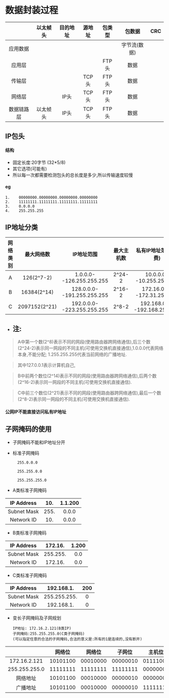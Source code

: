 # 数据封装过程

|       |  以太帧头 |  目的地址 |源地址 | 包类型 |包数据| CRC |
|:-----:|:------:|:-----:|:----:|:----:|:-------:|:--|
|应用数据|        |       |      |      | 字节流(数据)   ||
|应用层  |        |       |      |FTP头  |数据      ||
|传输层|          |       | TCP头 |FTP头  |数据  ||
|网络层 |         |IP头    |TCP头  | FTP头  |数据||
|数据链路层 |     以太帧头    |IP头    |TCP头  | FTP头  |数据| ||

## IP包头
#### 结构
* 固定长度:20字节 (32*5/8)
* 其它选项(可能有)
* 所以每一次都需要检测包头的总长度是多少,所以传输速度较慢

#### eg
    1.    00000000.00000000.00000000.00000000
    2.    11111111.11111111.11111111.11111111
    3.    0.0.0.0
    4.    255.255.255

## IP地址分类

|网络类别|最大网络数|IP地址范围|最大主机数|私有IP地址范围(免费)|
|:-----:|:------:|:-------:|:------:|:----------:|
|A    |126(2^7-2)|1.0.0.0--126.255.255.255|2^24-2|10.0.0.0--10.255.255.255|
|B|16384(2^14)|128.0.0.0--191.255.255.255|2^16-2|172.16.0.0--172.31.255.255|
|C|2097152(2^21)|192.0.0.0--223.255.255.255|2^8-2|192.168.0.0--192.168.255.255|

* ## 注:
>A中第一个数(2^8)表示不同的网段(使用路由器跨网络通信),后三个数(2^24-2)表示同一网段的不同主机(可使用交换机直接通信),1.0.0.0代表网络本身,不能分配;  1.255.255.255代表当前网络的广播地址.

 >其中127.0.0.1表示计算机自己,

 >B中前两个数位(2^14)表示不同的网段(使用路由器跨网络通信),后两个数(2^16-2)表示同一网段的不同主机(可使用交换机直接通信).

 >C中前三个数位(2^21)表示不同的网段(使用路由器跨网络通信),最后一个数(2^8-2)表示同一网段的不同主机(可使用交换机直接通信).

#### 公网IP不能直接访问私有IP地址

## 子网掩码的使用
* 子网掩码不能和IP地址分开
* 标准子网掩码

        255.0.0.0

        255.255.0.0

        255.255.255.0

* A类标准子网掩码

|IP Address| 10.  |1.1.200|
|:--------:|:---:|:-----:|
|Subnet Mask|255.|0.0.0|
|Network ID|10.|0.0.0|

* B类标准子网掩码

|IP Address| 172.16.  |1.200|
|:--------:|:---:|:-----:|
|Subnet Mask|255.255.|0.0|
|Network ID|172.16.|0.0|

* C类标准子网掩码

|IP Address| 192.168.1.  |200|
|:--------:|:---:|:-----:|
|Subnet Mask|255.255.255.|0|
|Network ID|192.168.1.|0|

* 变长子网掩码及子网规划

      IP地址: 172.16.2.121(B类IP)
      子网掩码:255.255.255.0(C类子网掩码)
      (可以指定任意的合法的子网掩码,合法的意义是:所有的1是连续的,没有断开)

||网络位|网络位|子网位|主机位|
|:-:|:-:|:-:|:--:|:--:|
|172.16.2.121|10101100|00010000|00000010|01111001|
|255.255.255.0|11111111|11111111|11111111|00000000|
|网络地址|10101100|00010000|00000010|00000000|
|广播地址|10101100|00010000|00000010|11111111|

